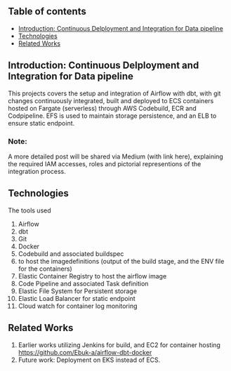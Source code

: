 ## Table of contents
* [Introduction: Continuous Delployment and Integration for Data pipeline](#Introduction)
* [Technologies](#technologies)
* [Related Works](#related-works)

## Introduction: Continuous Delployment and Integration for Data pipeline
This projects covers the setup and integration of Airflow with dbt, with git changes continuously integrated, built and deployed to ECS containers hosted on Fargate (serverless) through AWS Codebuild, ECR and Codpipeline. EFS is used to maintain storage persistence, and an ELB to ensure static endpoint. <br />
### Note:
A more detailed post will be shared via Medium (with link here), explaining the required IAM accesses, roles and pictorial representions of the integration process.

## Technologies 
The tools used 
1. Airflow
2. dbt
3. Git
4. Docker
5. Codebuild and associated buildspec
6. to host the imagedefinitions (output of the build stage, and the ENV file for the containers)
7. Elastic Container Registry to host the airflow image
8. Code Pipeline and associated Task definition
9. Elastic File System for Persistent storage
10. Elastic Load Balancer for static endpoint
11. Cloud watch for container log monitoring

## Related Works
1. Earlier works utilizing Jenkins for build, and EC2 for container hosting https://github.com/Ebuk-a/airflow-dbt-docker 
2. Future work: Deployment on EKS instead of ECS.

